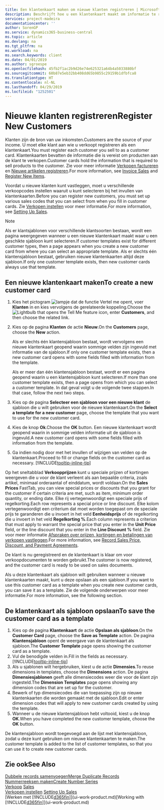 ```yaml
---
title: Een klantenkaart maken om nieuwe klanten registreren | Microsoft Docs
description: Beschrijft hoe u een klantenkaart maakt om informatie te registreren over elke nieuwe klant of cliënt aan wie u verkoopt.
services: project-madeira
documentationcenter: ''
author: SorenGP
ms.service: dynamics365-business-central
ms.topic: article
ms.devlang: na
ms.tgt_pltfrm: na
ms.workload: na
ms.search.keywords: client
ms.date: 04/01/2019
ms.author: sgroespe
ms.openlocfilehash: 45fb2f1ac2b9d26e74e625321a64b4a5033880bf
ms.sourcegitcommit: 60b87e5eb32bb408dd65b9855c29159b1dfbfca8
ms.translationtype: HT
ms.contentlocale: nl-NL
ms.lasthandoff: 04/29/2019
ms.locfileid: "1252501"
---
```

# <a name="register-new-customers"></a><span data-ttu-id="62529-103">Nieuwe klanten registreren</span><span class="sxs-lookup"><span data-stu-id="62529-103">Register New Customers</span></span>
<span data-ttu-id="62529-104">Klanten zijn de bron van uw inkomsten.</span><span class="sxs-lookup"><span data-stu-id="62529-104">Customers are the source of your income.</span></span> <span data-ttu-id="62529-105">U moet elke klant aan wie u verkoopt registreren als een klantenkaart.</span><span class="sxs-lookup"><span data-stu-id="62529-105">You must register each customer you sell to as a customer card.</span></span> <span data-ttu-id="62529-106">Klantenkaarten bevatten de informatie die is vereist om producten aan de klant te verkopen.</span><span class="sxs-lookup"><span data-stu-id="62529-106">Customer cards hold the information that is required to sell products to the customer.</span></span> <span data-ttu-id="62529-107">Zie voor meer informatie [Verkopen factureren](sales-how-invoice-sales.md) en [Nieuwe artikelen registreren](inventory-how-register-new-items.md).</span><span class="sxs-lookup"><span data-stu-id="62529-107">For more information, see [Invoice Sales](sales-how-invoice-sales.md) and [Register New Items](inventory-how-register-new-items.md).</span></span>  

<span data-ttu-id="62529-108">Voordat u nieuwe klanten kunt vastleggen, moet u verschillende verkoopcodes instellen waaruit u kunt selecteren bij het invullen van klantenkaarten.</span><span class="sxs-lookup"><span data-stu-id="62529-108">Before you can register new customers, you must set up various sales codes that you can select from when you fill in customer cards.</span></span> <span data-ttu-id="62529-109">Zie [Verkopen instellen](sales-setup-sales.md) voor meer informatie.</span><span class="sxs-lookup"><span data-stu-id="62529-109">For more information, see [Setting Up Sales](sales-setup-sales.md).</span></span>

> [!NOTE]  
>   <span data-ttu-id="62529-110">Als er klantsjablonen voor verschillende klantsoorten bestaan, wordt een pagina weergegeven wanneer u een nieuwe klantenkaart maakt waar u een geschikte sjabloon kunt selecteren.</span><span class="sxs-lookup"><span data-stu-id="62529-110">If customer templates exist for different customer types, then a page appears when you create a new customer card from where you can select an appropriate template.</span></span> <span data-ttu-id="62529-111">Als er slechts één klantensjabloon bestaat, gebruiken nieuwe klantenkaarten altijd deze sjabloon.</span><span class="sxs-lookup"><span data-stu-id="62529-111">If only one customer template exists, then new customer cards always use that template.</span></span>

## <a name="to-create-a-new-customer-card"></a><span data-ttu-id="62529-112">Een nieuwe klantenkaart maken</span><span class="sxs-lookup"><span data-stu-id="62529-112">To create a new customer card</span></span>
1. <span data-ttu-id="62529-113">Kies het pictogram ![lampje dat de functie Vertel me opent](media/ui-search/search_small.png "Vertel me wat u wilt doen"), voer **Klanten** in en kies vervolgens de gerelateerde koppeling.</span><span class="sxs-lookup"><span data-stu-id="62529-113">Choose the ![Lightbulb that opens the Tell Me feature](media/ui-search/search_small.png "Tell me what you want to do") icon, enter **Customers**, and then choose the related link.</span></span>  
2. <span data-ttu-id="62529-114">Kies op de pagina **Klanten** de actie **Nieuw**.</span><span class="sxs-lookup"><span data-stu-id="62529-114">On the **Customers** page, choose the **New** action.</span></span>

    <span data-ttu-id="62529-115">Als er slechts één klantensjabloon bestaat, wordt vervolgens een nieuwe klantenkaart geopend waarin sommige velden zijn ingevuld met informatie van de sjabloon.</span><span class="sxs-lookup"><span data-stu-id="62529-115">If only one customer template exists, then a new customer card opens with some fields filled with information from the template.</span></span>

    <span data-ttu-id="62529-116">Als er meer dan één klantensjabloon bestaat, wordt er een pagina geopend waarin u een klantensjabloon kunt selecteren.</span><span class="sxs-lookup"><span data-stu-id="62529-116">If more than one customer template exists, then a page opens from which you can select a customer template.</span></span> <span data-ttu-id="62529-117">In dat geval volgt u de volgende twee stappen.</span><span class="sxs-lookup"><span data-stu-id="62529-117">In that case, follow the next two steps.</span></span>
3. <span data-ttu-id="62529-118">Kies op de pagina **Selecteer een sjabloon voor een nieuwe klant** de sjabloon die u wilt gebruiken voor de nieuwe klantenkaart.</span><span class="sxs-lookup"><span data-stu-id="62529-118">On the **Select a template for a new customer** page, choose the template that you want to use for the new customer card.</span></span>
4. <span data-ttu-id="62529-119">Kies de knop **Ok**.</span><span class="sxs-lookup"><span data-stu-id="62529-119">Choose the **OK** button.</span></span> <span data-ttu-id="62529-120">Een nieuwe klantenkaart wordt geopend waarin in sommige velden informatie uit de sjabloon is ingevuld.</span><span class="sxs-lookup"><span data-stu-id="62529-120">A new customer card opens with some fields filled with information from the template.</span></span>  
5. <span data-ttu-id="62529-121">Ga indien nodig door met het invullen of wijzigen van velden op de klantenkaart.</span><span class="sxs-lookup"><span data-stu-id="62529-121">Proceed to fill or change fields on the customer card as necessary.</span></span> [!INCLUDE[tooltip-inline-tip](includes/tooltip-inline-tip_md.md)]

<span data-ttu-id="62529-122">Op het sneltabblad **Verkoopprijzen** kunt u speciale prijzen of kortingen weergeven die u voor de klant verleent als aan bepaalde criteria, zoals artikel, minimaal orderaantal of einddatum, wordt voldaan.</span><span class="sxs-lookup"><span data-stu-id="62529-122">On the **Sales Prices** FastTab, you can view special prices or discounts that you grant for the customer if certain criteria are met, such as item, minimum order quantity, or ending date.</span></span> <span data-ttu-id="62529-123">Elke rij vertegenwoordigt een speciale prijs of regelkorting.</span><span class="sxs-lookup"><span data-stu-id="62529-123">Each row represents a special price or line discount.</span></span> <span data-ttu-id="62529-124">Elke kolom vertegenwoordigt een criterium dat moet worden toegepast om de speciale prijs te garanderen die u invoert in het veld **Eenheidsprijs** of de regelkorting die u invoert in het veld **Regelkorting %**.</span><span class="sxs-lookup"><span data-stu-id="62529-124">Each column represents a criterion that must apply to warrant the special price that you enter in the **Unit Price** field, or the line discount that you enter in the **Line Discount %** field.</span></span> <span data-ttu-id="62529-125">Zie voor meer informatie [Afspraken over prijzen, kortingen en betalingen van verkopen vastleggen](sales-how-record-sales-price-discount-payment-agreements.md).</span><span class="sxs-lookup"><span data-stu-id="62529-125">For more information, see [Record Sales Price, Discount, and Payment Agreements](sales-how-record-sales-price-discount-payment-agreements.md).</span></span>

<span data-ttu-id="62529-126">De klant is nu geregistreerd en de klantenkaart is klaar om voor verkoopdocumenten te worden gebruikt.</span><span class="sxs-lookup"><span data-stu-id="62529-126">The customer is now registered, and the customer card is ready to be used on sales documents.</span></span>

<span data-ttu-id="62529-127">Als u deze klantenkaart als sjabloon wilt gebruiken wanneer u nieuwe klantenkaarten maakt, kunt u deze opslaan als een sjabloon.</span><span class="sxs-lookup"><span data-stu-id="62529-127">If you want to use this customer card as a template when you create new customer cards, you can save it as a template.</span></span> <span data-ttu-id="62529-128">Zie de volgende onderwerpen voor meer informatie.</span><span class="sxs-lookup"><span data-stu-id="62529-128">For more information, see the following section.</span></span>

## <a name="to-save-the-customer-card-as-a-template"></a><span data-ttu-id="62529-129">De klantenkaart als sjabloon opslaan</span><span class="sxs-lookup"><span data-stu-id="62529-129">To save the customer card as a template</span></span>
1. <span data-ttu-id="62529-130">Kies op de pagina **Klantenkaart** de actie **Opslaan als sjabloon**.</span><span class="sxs-lookup"><span data-stu-id="62529-130">On the **Customer Card** page, choose the **Save as Template** action.</span></span> <span data-ttu-id="62529-131">De pagina **Klantensjabloon** opent de weergave van de klantenkaart als sjabloon.</span><span class="sxs-lookup"><span data-stu-id="62529-131">The **Customer Template** page opens showing the customer card as a template.</span></span>
2. <span data-ttu-id="62529-132">Vul de benodigde velden in.</span><span class="sxs-lookup"><span data-stu-id="62529-132">Fill in the fields as necessary.</span></span> [!INCLUDE[tooltip-inline-tip](includes/tooltip-inline-tip_md.md)]
3. <span data-ttu-id="62529-133">Als u sjablonen wilt hergebruiken, kiest u de actie **Dimensies**.</span><span class="sxs-lookup"><span data-stu-id="62529-133">To reuse dimensions in templates, choose the **Dimensions** action.</span></span> <span data-ttu-id="62529-134">De pagina **Dimensiesjablonen** geeft alle dimensiecodes weer die voor de klant zijn ingesteld.</span><span class="sxs-lookup"><span data-stu-id="62529-134">The **Dimension Templates** page opens showing any dimension codes that are set up for the customer.</span></span>
4. <span data-ttu-id="62529-135">Bewerk of typ dimensiecodes die van toepassing zijn op nieuwe klantenkaarten die worden gemaakt met de sjabloon.</span><span class="sxs-lookup"><span data-stu-id="62529-135">Edit or enter dimension codes that will apply to new customer cards created by using the template.</span></span>  
5. <span data-ttu-id="62529-136">Wanneer u de nieuwe klantensjabloon hebt voltooid, kiest u de knop **OK**.</span><span class="sxs-lookup"><span data-stu-id="62529-136">When you have completed the new customer template, choose the **OK** button.</span></span>

<span data-ttu-id="62529-137">De klantensjabloon wordt toegevoegd aan de lijst met klantensjabloon, zodat u deze kunt gebruiken om nieuwe klantenkaarten te maken.</span><span class="sxs-lookup"><span data-stu-id="62529-137">The customer template is added to the list of customer templates, so that you can use it to create new customer cards.</span></span>

## <a name="see-also"></a><span data-ttu-id="62529-138">Zie ook</span><span class="sxs-lookup"><span data-stu-id="62529-138">See Also</span></span>
[<span data-ttu-id="62529-139">Dubbele records samenvoegen</span><span class="sxs-lookup"><span data-stu-id="62529-139">Merge Duplicate Records</span></span>](sales-how-merge-duplicate-records.md)  
[<span data-ttu-id="62529-140">Nummerreeksen maken</span><span class="sxs-lookup"><span data-stu-id="62529-140">Create Number Series</span></span>](ui-create-number-series.md)  
<span data-ttu-id="62529-141">[Verkoop](sales-manage-sales.md)  </span><span class="sxs-lookup"><span data-stu-id="62529-141">[Sales](sales-manage-sales.md)  </span></span>  
<span data-ttu-id="62529-142">[Verkopen instellen](sales-setup-sales.md)  </span><span class="sxs-lookup"><span data-stu-id="62529-142">[Setting Up Sales](sales-setup-sales.md)  </span></span>  
<span data-ttu-id="62529-143">[Werken met [!INCLUDE[d365fin](includes/d365fin_md.md)]](ui-work-product.md)</span><span class="sxs-lookup"><span data-stu-id="62529-143">[Working with [!INCLUDE[d365fin](includes/d365fin_md.md)]](ui-work-product.md)</span></span>
